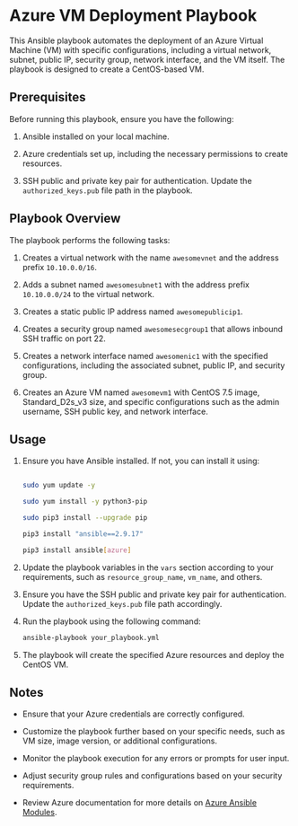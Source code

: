 # Azure VM Deployment Playbook

This Ansible playbook automates the deployment of an Azure Virtual Machine (VM) with specific configurations, including a virtual network, subnet, public IP, security group, network interface, and the VM itself. The playbook is designed to create a CentOS-based VM.

## Prerequisites

Before running this playbook, ensure you have the following:

1. Ansible installed on your local machine.

2. Azure credentials set up, including the necessary permissions to create resources.

3. SSH public and private key pair for authentication. Update the `authorized_keys.pub` file path in the playbook.

## Playbook Overview

The playbook performs the following tasks:

1. Creates a virtual network with the name `awesomevnet` and the address prefix `10.10.0.0/16`.

2. Adds a subnet named `awesomesubnet1` with the address prefix `10.10.0.0/24` to the virtual network.

3. Creates a static public IP address named `awesomepublicip1`.

4. Creates a security group named `awesomesecgroup1` that allows inbound SSH traffic on port 22.

5. Creates a network interface named `awesomenic1` with the specified configurations, including the associated subnet, public IP, and security group.

6. Creates an Azure VM named `awesomevm1` with CentOS 7.5 image, Standard_D2s_v3 size, and specific configurations such as the admin username, SSH public key, and network interface.

## Usage

1. Ensure you have Ansible installed. If not, you can install it using:

    ```bash
 
    sudo yum update -y

    sudo yum install -y python3-pip

    sudo pip3 install --upgrade pip

    pip3 install "ansible==2.9.17"

    pip3 install ansible[azure]
    ```

2. Update the playbook variables in the `vars` section according to your requirements, such as `resource_group_name`, `vm_name`, and others.

3. Ensure you have the SSH public and private key pair for authentication. Update the `authorized_keys.pub` file path accordingly.

4. Run the playbook using the following command:

    ```bash
    ansible-playbook your_playbook.yml
    ```

5. The playbook will create the specified Azure resources and deploy the CentOS VM.

## Notes

- Ensure that your Azure credentials are correctly configured.

- Customize the playbook further based on your specific needs, such as VM size, image version, or additional configurations.

- Monitor the playbook execution for any errors or prompts for user input.

- Adjust security group rules and configurations based on your security requirements.

- Review Azure documentation for more details on [Azure Ansible Modules](https://docs.microsoft.com/en-us/azure/developer/ansible/).
